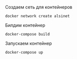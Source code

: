 Создаем сеть для контейнеров

```docker network create alsinet```

Билдим контейнер

```docker-compose build```

Запускаем контейнер

```docker-compose up```
